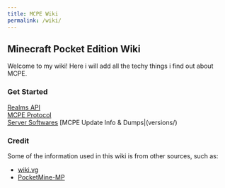 ```yaml
---
title: MCPE Wiki
permalink: /wiki/
---
```

## Minecraft Pocket Edition Wiki
Welcome to my wiki! Here i will add all the techy things i find out about MCPE.  

### Get Started
[Realms API](api/realms/)  
[MCPE Protocol](protocol/)  
[Server Softwares](software/server/)
[MCPE Update Info & Dumps|(versions/)
  
### Credit
Some of the information used in this wiki is from other sources, such as:  
* [wiki.vg](http://wiki.vg/Pocket_Minecraft_Protocol)
* [PocketMine-MP](https://github.com/pmmp/PocketMine-MP)
